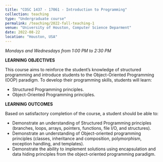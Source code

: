 ```yaml
---
title: "COSC 1437 - 17061 - Introduction to Programming"
collection: teaching
type: "Undergraduate course"
permalink: /teaching/2022-fall-teaching-1
venue: "University of Houston, Computer Science Deparment"
date: 2022-08-22
location: "Houston, USA"
---
```

*Mondays and Wednesdays from 1:00 PM to 2:30 PM*

**LEARNING OBJECTIVES**

This course aims to reinforce the student’s knowledge of structured programming and introduce students to the Object-Oriented Programming (OOP) paradigm. To develop their programming skills, students will learn:

- Structured Programming principles.
- Object-Oriented Programming principles.

**LEARNING OUTCOMES**

Based on satisfactory completion of the course, a student should be able to: 

- Demonstrate an understanding of Structured Programming principles (branches, loops, arrays, pointers, functions, file I/O, and structures).
- Demonstrate an understanding of Object-oriented programming principles (classes, inheritance and composition, polymorphism, exception handling, and templates).
- Demonstrate the ability to implement solutions using encapsulation and data hiding principles from the object-oriented programming paradigm.
